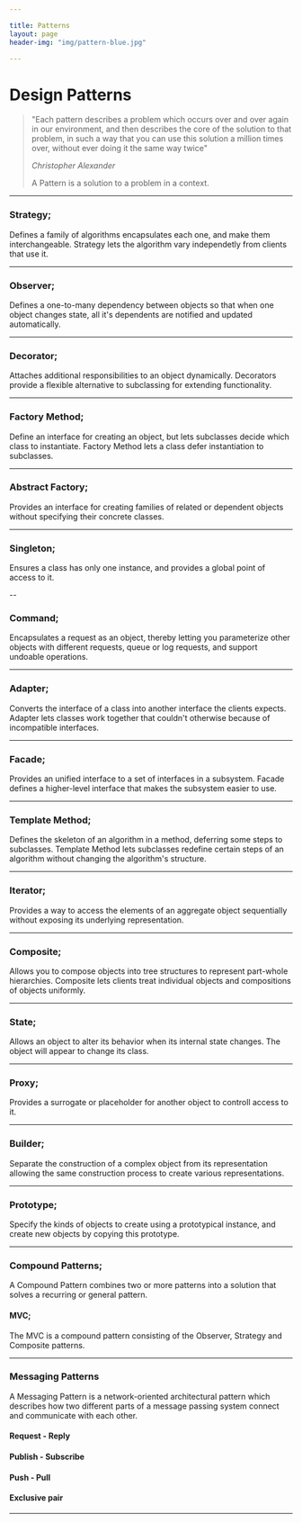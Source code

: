 ```yaml
---

title: Patterns
layout: page
header-img: "img/pattern-blue.jpg"

---
```


# Design Patterns

> "Each pattern describes a problem which occurs over and over again in our environment, and then describes the core of the solution to that problem, in such a way that you can use this solution a million times over, without ever doing it the same way twice"
> 
> _Christopher Alexander_
>
> A Pattern is a solution to a problem in a context.

---

### Strategy;
Defines a family of algorithms encapsulates each one, and make them interchangeable.
Strategy lets the algorithm vary independetly from clients that use it.

---

### Observer;
Defines a one-to-many dependency between objects so that when one object changes state, all it's dependents are notified and updated automatically.

---

### Decorator;
Attaches additional responsibilities to an object dynamically. Decorators provide a flexible alternative to subclassing for extending functionality.

---

### Factory Method;
Define an interface for creating an object, but lets subclasses decide which class to instantiate. Factory Method lets a class defer instantiation to subclasses.

---

### Abstract Factory;
Provides an interface for creating families of related or dependent objects without specifying their concrete classes.

---

### Singleton;
Ensures a class has only one instance, and provides a global point of access to it.

--

### Command;
Encapsulates a request as an object, thereby letting you parameterize other objects with different requests, queue or log requests, and support undoable operations.

---

### Adapter;
Converts the interface of a class into another interface the clients expects. Adapter lets classes work together that couldn't otherwise because of incompatible interfaces.

---

### Facade;
Provides an unified interface to a set of interfaces in a subsystem. Facade defines a higher-level interface that makes the subsystem easier to use.

---

### Template Method;
Defines the skeleton of an algorithm in a method, deferring some steps to subclasses. Template Method lets subclasses redefine certain steps of an algorithm without changing the algorithm's structure.

---

### Iterator;
Provides a way to access the elements of an aggregate object sequentially without exposing its underlying representation.

---

### Composite;
Allows you to compose objects into tree structures to represent part-whole hierarchies. Composite lets clients treat individual objects and compositions of objects uniformly.

---

### State;
Allows an object to alter its behavior when its internal state changes. The object will appear to change its class.

---

### Proxy;
Provides a surrogate or placeholder for another object to controll access to it.

---

### Builder;
Separate the construction of a complex object from its representation allowing the same construction process to create various representations.

---

### Prototype;
Specify the kinds of objects to create using a prototypical instance, and create new objects by copying this prototype.

---

### Compound Patterns;
A Compound Pattern combines two or more patterns into a solution that solves a recurring or general pattern.

#### MVC;
The MVC is a compound pattern consisting of the Observer, Strategy and Composite patterns.

---

### Messaging Patterns
A Messaging Pattern is a network-oriented architectural pattern which describes how two different parts of a message passing system connect and communicate with each other.

#### Request - Reply

#### Publish - Subscribe

#### Push - Pull

#### Exclusive pair

---
